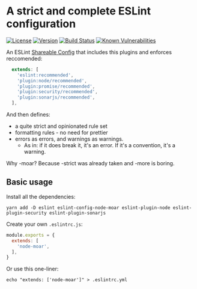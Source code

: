 # A strict and complete ESLint configuration

[![License](https://img.shields.io/badge/License-MIT-yellow.svg)](https://opensource.org/licenses/MIT)
[![Version](https://img.shields.io/npm/v/eslint-config-node-moar.svg?style=flat-square)](https://npmjs.com/package/eslint-config-node-moar)
[![Build Status](https://github.com/ildella/eslint-config-node-moar/actions/workflows/main.yaml/badge.svg)](https://github.com/ildella/eslint-config-node-moar/actions)
[![Known Vulnerabilities](https://snyk.io/test/github/ildella/eslint-config-node-moar/badge.svg?targetFile=package.json)](https://snyk.io/test/github/ildella/eslint-config-node-moar?targetFile=package.json)

An ESLint [Shareable Config](https://eslint.org/docs/latest/developer-guide/shareable-configs) that includes this plugins and enforces reccomended:

```javascript
  extends: [
    'eslint:recommended',
    'plugin:node/recommended',
    'plugin:promise/recommended',
    'plugin:security/recommended',
    'plugin:sonarjs/recommended',
  ],
```

And then defines: 

  * a quite strict and opinionated rule set
  * formatting rules - no need for prettier
  * errors as errors, and warnings as warnings. 
    - As in: if it does break it, it's an error. If it's a convention, it's a warning.

Why -moar? Because -strict was already taken and -more is boring. 

## Basic usage

Install all the dependencies:

```shell
yarn add -D eslint eslint-config-node-moar eslint-plugin-node eslint-plugin-security eslint-plugin-sonarjs
```

Create your own `.eslintrc.js`: 

```javascript
module.exports = {
  extends: [
    'node-moar',
  ],
}
```

Or use this one-liner:

```shell
echo "extends: ['node-moar']" > .eslintrc.yml
```
